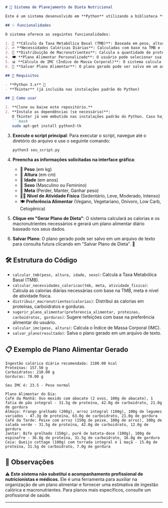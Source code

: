 ```markdown
# 🥗 Sistema de Planejamento de Dieta Nutricional

Este é um sistema desenvolvido em **Python** utilizando a biblioteca **Tkinter** para criar uma interface gráfica que auxilia na geração de um plano alimentar personalizado. Baseado nas informações fornecidas pelo usuário, como peso, altura, idade, sexo, meta de peso, nível de atividade física e preferência alimentar, o sistema sugere refeições adequadas ao longo do dia. 🍽️

## ✨ Funcionalidades

O sistema oferece as seguintes funcionalidades:

1. 🧮 **Cálculo da Taxa Metabólica Basal (TMB)**: Baseada em peso, altura, idade e sexo do usuário.
2. 🔥 **Necessidades Calóricas Diárias**: Calculadas com base na TMB e no nível de atividade física.
3. 🍏 **Distribuição de Macronutrientes**: Calcula a quantidade de proteínas, carboidratos e gorduras para um plano alimentar balanceado.
4. 🍽️ **Plano Alimentar Personalizado**: O usuário pode selecionar sua preferência alimentar (vegano, vegetariano, onívoro, etc.) e o sistema sugere refeições para cada momento do dia (café da manhã, almoço, etc.).
5. 📊 **Cálculo de IMC (Índice de Massa Corporal)**: O sistema calcula o IMC com base no peso e altura e fornece um status de saúde.
6. 💾 **Salvar Plano Alimentar**: O plano gerado pode ser salvo em um arquivo de texto para consulta futura.

## 🔧 Requisitos

- **Python 3.x** 🐍
- **Tkinter** (já incluída nas instalações padrão do Python)

## 🚀 Como usar

1. **Clone ou baixe este repositório.**
2. **Instale as dependências (se necessário)**:
   O Tkinter já vem embutido nas instalações padrão do Python. Caso haja problemas, use o comando abaixo:
   ```bash
   sudo apt-get install python3-tk
   ```

3. **Execute o script principal**:
   Para executar o script, navegue até o diretório do arquivo e use o seguinte comando:
   ```bash
   python3 seu_script.py
   ```

4. **Preencha as informações solicitadas na interface gráfica**:
   - 📏 **Peso** (em kg)
   - 📐 **Altura** (em cm)
   - 🎂 **Idade** (em anos)
   - 🚻 **Sexo** (Masculino ou Feminino)
   - 🎯 **Meta** (Perder, Manter, Ganhar peso)
   - 🏋️‍♂️ **Nível de Atividade Física** (Sedentário, Leve, Moderado, Intenso)
   - 🍽️ **Preferência Alimentar** (Vegano, Vegetariano, Onívoro, Low Carb, Cetogênica)

5. **Clique em "Gerar Plano de Dieta"**:
   O sistema calculará as calorias e os macronutrientes necessários e gerará um plano alimentar diário baseado nos seus dados.

6. **Salvar Plano**:
   O plano gerado pode ser salvo em um arquivo de texto para consulta futura clicando em "Salvar Plano de Dieta". 💾

## 🛠️ Estrutura do Código

- `calcular_tmb(peso, altura, idade, sexo)`: Calcula a Taxa Metabólica Basal (TMB).
- `calcular_necessidades_caloricas(tmb, meta, atividade_fisica)`: Calcula as calorias diárias necessárias com base na TMB, meta e nível de atividade física.
- `distribuir_macronutrientes(calorias)`: Distribui as calorias em proteínas, carboidratos e gorduras.
- `sugerir_plano_alimentar(preferencia_alimentar, proteinas, carboidratos, gorduras)`: Sugere refeições com base na preferência alimentar do usuário.
- `calcular_imc(peso, altura)`: Calcula o Índice de Massa Corporal (IMC).
- `salvar_plano(resultado)`: Salva o plano gerado em um arquivo de texto.

## 📋 Exemplo de Plano Alimentar Gerado

```
Ingestão calórica diária recomendada: 2100.00 kcal
Proteínas: 157.50 g
Carboidratos: 210.00 g
Gorduras: 70.00 g

Seu IMC é: 23.5 - Peso normal

Plano Alimentar do Dia:
Café da Manhã: Ovo mexido com abacate (2 ovos, 100g de abacate), 1 fatia de pão integral - 31.5g de proteína, 42.0g de carboidrato, 21.0g de gordura
Almoço: Frango grelhado (200g), arroz integral (100g), 100g de legumes variados - 47.3g de proteína, 63.0g de carboidrato, 21.0g de gordura
Café da Tarde: Peixe com arroz (150g de peixe, 100g de arroz), 100g de salada verde - 31.5g de proteína, 42.0g de carboidrato, 12.0g de gordura
Jantar: Bife grelhado (150g), purê de batata-doce (100g), 100g de espinafre - 36.8g de proteína, 31.5g de carboidrato, 16.8g de gordura
Ceia: Queijo cottage (100g) com torrada integral e 1 maçã - 15.8g de proteína, 31.5g de carboidrato, 7.0g de gordura
```

## 📝 Observações

⚠️ **Este sistema não substitui o acompanhamento profissional de nutricionistas e médicos.** Ele é uma ferramenta para auxiliar na organização de um plano alimentar e fornecer uma estimativa de ingestão calórica e macronutrientes. Para planos mais específicos, consulte um profissional de saúde.

---

